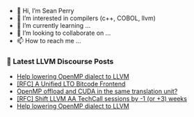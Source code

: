 - 👋 Hi, I’m Sean Perry
- 👀 I’m interested in compilers (c++, COBOL, llvm)
- 🌱 I’m currently learning ...
- 💞️ I’m looking to collaborate on ...
- 📫 How to reach me ...

<!---
s66perry/s66perry is a ✨ special ✨ repository because its `README.md` (this file) appears on your GitHub profile.
You can click the Preview link to take a look at your changes.
--->
### 📕 Latest LLVM Discourse Posts

<!-- DISCOURSE-LLVM:START -->
- [Help lowering OpenMP dialect to LLVM](https://discourse.llvm.org/t/help-lowering-openmp-dialect-to-llvm/70784#post_2)
- [[RFC] A Unified LTO Bitcode Frontend](https://discourse.llvm.org/t/rfc-a-unified-lto-bitcode-frontend/61774?page=3#post_49)
- [OpenMP offload and CUDA in the same translation unit?](https://discourse.llvm.org/t/openmp-offload-and-cuda-in-the-same-translation-unit/70785#post_1)
- [[RFC] Shift LLVM AA TechCall sessions by -1 &lpar;or +3&rpar; weeks](https://discourse.llvm.org/t/rfc-shift-llvm-aa-techcall-sessions-by-1-or-3-weeks/65572#post_8)
- [Help lowering OpenMP dialect to LLVM](https://discourse.llvm.org/t/help-lowering-openmp-dialect-to-llvm/70784#post_1)
<!-- DISCOURSE-LLVM:END -->
